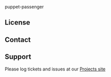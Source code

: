 puppet-passenger


License
-------


Contact
-------


Support
-------

Please log tickets and issues at our [Projects site](http://projects.example.com)

